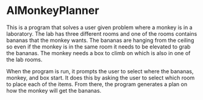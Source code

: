 # AIMonkeyPlanner
This is a program that solves a user given problem where a monkey is in a laboratory. The lab has three different rooms and one of the rooms contains bananas that the monkey wants. The bananas are hanging from the ceiling so even if the monkey is in the same room it needs to be elevated to grab the bananas. The monkey needs a box to climb on which is also in one of the lab rooms. 

When the program is run, it prompts the user to select where the bananas, monkey, and box start. It does this by asking the user to select which room to place each of the items. From there, the program generates a plan on how the monkey will get the bananas.
